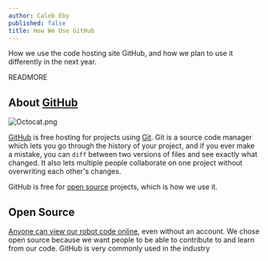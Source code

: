 ```yaml
---
author: Caleb Eby
published: false
title: How We Use GitHub
---
```

How we use the code hosting site GitHub, and how we plan to use it differently in the next year.

READMORE

## About [GitHub](https://github.com)
![Octocat.png]({{site.baseurl}}/source/images/blog/octocat.png)

[GitHub](https://github.com) is free hosting for projects using [Git](https://git-scm.com/). Git is a source code manager which lets you go through the history of your project, and if you ever make a mistake, you can `diff` between two versions of files and see exactly what changed. It also lets multiple people collaborate on one project without overwriting each other's changes.

GitHub is free for [open source](https://opensource.com/resources/what-open-source) projects, which is how we use it.

## Open Source
[Anyone can view our robot code online](https://github.com/team1432/FRC-2016), even without an account. We chose open source because we want people to be able to contribute to and learn from our code. GitHub is very commonly used in the industry
